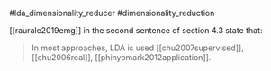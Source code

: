 #lda_dimensionality_reducer
#dimensionality_reduction 

[[raurale2019emg]] in the second sentence of section 4.3 state that:

> In most approaches, LDA is used [[chu2007supervised]], [[chu2006real]], [[phinyomark2012application]].